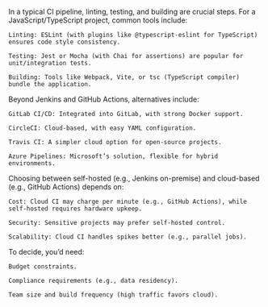 In a typical CI pipeline, linting, testing, and building are crucial steps. For a JavaScript/TypeScript project, common tools include:

    Linting: ESLint (with plugins like @typescript-eslint for TypeScript) ensures code style consistency.

    Testing: Jest or Mocha (with Chai for assertions) are popular for unit/integration tests.

    Building: Tools like Webpack, Vite, or tsc (TypeScript compiler) bundle the application.

Beyond Jenkins and GitHub Actions, alternatives include:

    GitLab CI/CD: Integrated into GitLab, with strong Docker support.

    CircleCI: Cloud-based, with easy YAML configuration.

    Travis CI: A simpler cloud option for open-source projects.

    Azure Pipelines: Microsoft’s solution, flexible for hybrid environments.

Choosing between self-hosted (e.g., Jenkins on-premise) and cloud-based (e.g., GitHub Actions) depends on:

    Cost: Cloud CI may charge per minute (e.g., GitHub Actions), while self-hosted requires hardware upkeep.

    Security: Sensitive projects may prefer self-hosted control.

    Scalability: Cloud CI handles spikes better (e.g., parallel jobs).

To decide, you’d need:

    Budget constraints.

    Compliance requirements (e.g., data residency).

    Team size and build frequency (high traffic favors cloud).
